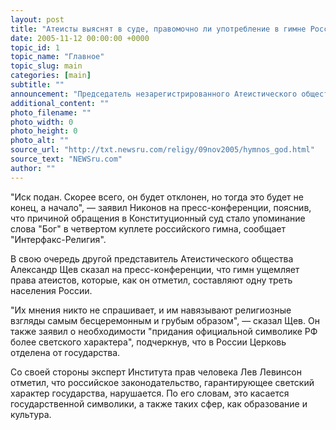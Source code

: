 ```yaml
---
layout: post
title: "Атеисты выяснят в суде, правомочно ли употребление в гимне России слова \"Бог\""
date: 2005-11-12 00:00:00 +0000
topic_id: 1
topic_name: "Главное"
topic_slug: main
categories: [main]
subtitle: ""
announcement: "Председатель незарегистрированного Атеистического общества Москвы Александр Никонов подал в Конституционный суд обращение о соответствии Основному закону государственного гимна РФ."
additional_content: ""
photo_filename: ""
photo_width: 0
photo_height: 0
photo_alt: ""
source_url: "http://txt.newsru.com/religy/09nov2005/hymnos_god.html"
source_text: "NEWSru.com"
author: ""
---
```

"Иск подан. Скорее всего, он будет отклонен, но тогда это будет не конец, а начало", &mdash; заявил Никонов на пресс-конференции, пояснив, что причиной обращения в Конституционный суд стало упоминание слова "Бог" в четвертом куплете российского гимна, сообщает "Интерфакс-Религия".

В свою очередь другой представитель Атеистического общества Александр Щев сказал на пресс-конференции, что гимн ущемляет права атеистов, которые, как он отметил, составляют одну треть населения России.

"Их мнения никто не спрашивает, и им навязывают религиозные взгляды самым бесцеремонным и грубым образом", &mdash; сказал Щев. Он также заявил о необходимости "придания официальной символике РФ более светского характера", подчеркнув, что в России Церковь отделена от государства.

Со своей стороны эксперт Института прав человека Лев Левинсон отметил, что российское законодательство, гарантирующее светский характер государства, нарушается. По его словам, это касается государственной символики, а также таких сфер, как образование и культура.
